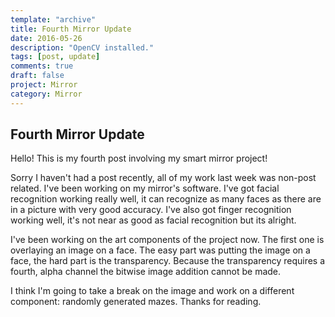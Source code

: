 ```yaml
---
template: "archive"
title: Fourth Mirror Update
date: 2016-05-26
description: "OpenCV installed."
tags: [post, update]
comments: true
draft: false
project: Mirror
category: Mirror
---
```

## Fourth Mirror Update

Hello! This is my fourth post involving my smart mirror project!

Sorry I haven't had a post recently, all of my work last week was non-post related. I've been working on my mirror's software. I've got facial recognition working really well, it can recognize as many faces as there are in a picture with very good accuracy. I've also got finger recognition working well, it's not near as good as facial recognition but its alright. 

I've been working on the art components of the project now. The first one is overlaying an image on a face. The easy part was putting the image on a face, the hard part is the transparency. Because the transparency requires a fourth, alpha channel the bitwise image addition cannot be made. 

I think I'm going to take a break on the image and work on a different component: randomly generated mazes. Thanks for reading.